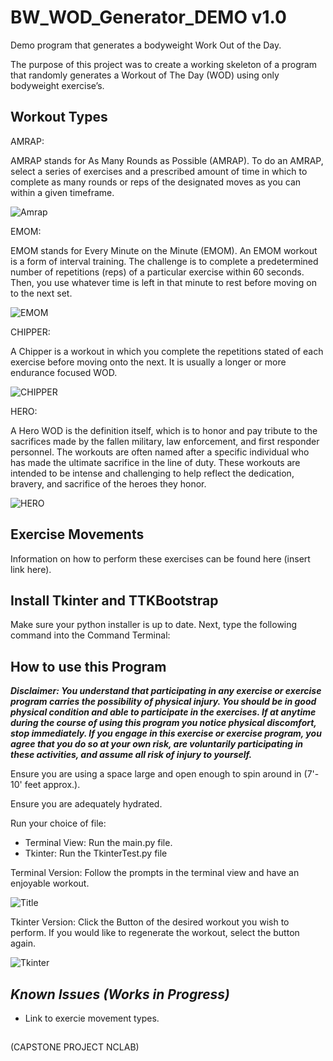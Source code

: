 # BW_WOD_Generator_DEMO v1.0 

Demo program that generates a bodyweight Work Out of the Day.

The purpose of this project was to create a working skeleton of a program that randomly generates a Workout of The Day (WOD) using only bodyweight exercise’s. 


## Workout Types

AMRAP: 

AMRAP stands for As Many Rounds as Possible (AMRAP). To do an AMRAP, select a series of exercises and a prescribed amount of time in which to complete as many rounds or reps of the designated moves as you can within a given timeframe.

![Amrap](https://github.com/scott1emac/BW_WOD_Generator_DEMO/assets/125082587/2e517e8b-4c68-4c46-99af-e00b6e6021f0)


EMOM:

EMOM stands for Every Minute on the Minute (EMOM). An EMOM workout is a form of interval training. The challenge is to complete a predetermined number of repetitions (reps) of a particular exercise within 60 seconds. Then, you use whatever time is left in that minute to rest before moving on to the next set.

![EMOM](https://github.com/scott1emac/BW_WOD_Generator_DEMO/assets/125082587/04d727c1-9aea-489a-a80f-7ec5bb9a74f8)


CHIPPER:

A Chipper is a workout in which you complete the repetitions stated of each exercise before moving onto the next. It is usually a longer or more endurance focused WOD.

![CHIPPER](https://github.com/scott1emac/BW_WOD_Generator_DEMO/assets/125082587/f3608b3f-5d2f-4f4c-9a10-6d1db66518db)


HERO: 

A Hero WOD is the definition itself, which is to honor and pay tribute to the sacrifices made by the fallen military, law enforcement, and first responder personnel. The workouts are often named after a specific individual who has made the ultimate sacrifice in the line of duty. These workouts are intended to be intense and challenging to help reflect the dedication, bravery, and sacrifice of the heroes they honor.

![HERO](https://github.com/scott1emac/BW_WOD_Generator_DEMO/assets/125082587/2d864f12-0208-41d7-a8ba-46e95e07461c)


## Exercise Movements
Information on how to perform these exercises can be found here (insert link here).

## Install Tkinter and TTKBootstrap
Make sure your python installer is up to date. 
Next, type the following command into the Command Terminal:


## How to use this Program

***Disclaimer: You understand that participating in any exercise or exercise program carries the possibility of physical injury. You should be in good physical condition and able to participate in the exercises. If at anytime during the course of using this program you notice physical discomfort, stop immediately. If you engage in this exercise or exercise program, you agree that you do so at your own risk, are voluntarily participating in these activities, and assume all risk of injury to yourself.*** 

Ensure you are using a space large and open enough to spin around in (7'- 10' feet approx.). 

Ensure you are adequately hydrated. 

Run your choice of file:
-  Terminal View: Run the main.py file.
-  Tkinter: Run the TkinterTest.py file

Terminal Version:
Follow the prompts in the terminal view and have an enjoyable workout. 

![Title](https://github.com/scott1emac/BW_WOD_Generator_DEMO/assets/125082587/1574096a-916f-4765-8ce1-fac5d8e6c03d)


Tkinter Version:
Click the Button of the desired workout you wish to perform. 
If you would like to regenerate the workout, select the button again.

![Tkinter](https://github.com/scott1emac/BW_WOD_Generator_DEMO/assets/125082587/b7ab445a-735e-4599-ad75-4c8d958480dd)



## ***Known Issues (Works in Progress)***

-  Link to exercie movement types.

##
(CAPSTONE PROJECT NCLAB)
